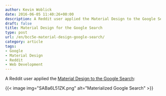 ```yaml
---
author: Kevin Woblick
date: 2016-06-05 11:40:26+00:00
description: A Reddit user applied the Material Design to the Google Search.
draft: false
title: Material Design for the Google Search
type: post
url: /en/bcc5e-material-design-google-search/
category: article
tags:
- Google
- Material Design
- Reddit
- Web Development
---
```


A Reddit user applied the [Material Design to the Google Search](https://redd.it/4mmzv3):

{{< image img="SABa6L51ZK.png" alt="Materialized Google Search" >}}

